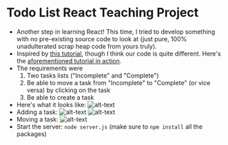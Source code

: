 # Todo List React Teaching Project
* Another step in learning React!  This time, I tried to develop something with no pre-existing source code to look at (just pure, 100% unadulterated scrap heap code from yours truly).
* Inspired by [this tutorial](https://www.codementor.io/reactjs/tutorial/react-js-flux-architecture-tutorial), though I think our code is quite different. Here's the [aforementioned tutorial in action](http://chrisharrington.github.io/demos/react-todo/).
* The requirements were
  1. Two tasks lists ("Incomplete" and "Complete")
  2. Be able to move a task from "Incomplete" to "Complete" (or vice versa) by clicking on the task
  3. Be able to create a task
* Here's what it looks like: ![alt-text](http://imgur.com/o9zmopd.png)
* Adding a task: ![alt-text](http://imgur.com/TAtOqzl.png) ![alt-text](http://imgur.com/PbBRExG.png)
* Moving a task: ![alt-text](http://imgur.com/Hjz4Pgg.png)
* Start the server: `node server.js` (make sure to `npm install` all the packages)

